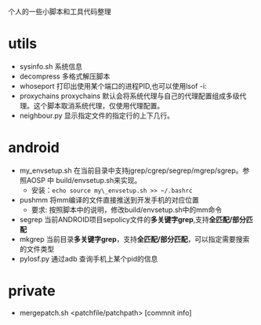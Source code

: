 个人的一些小脚本和工具代码整理

# utils

* sysinfo.sh 系统信息
* decompress 多格式解压脚本
* whoseport 打印出使用某个端口的进程PID,也可以使用lsof -i:<port>
* proxychains proxychains 默认会将系统代理与自己的代理配置组成多级代理。这个脚本取消系统代理，仅使用代理配置。
* neighbour.py 显示指定文件的指定行的上下几行。

# android
* my\_envsetup.sh 在当前目录中支持jgrep/cgrep/segrep/mgrep/sgrep。参照AOSP 中 build/envsetup.sh来实现。
	* 安装：`echo source my\_envsetup.sh >> ~/.bashrc`
* pushmm    将mm编译的文件直接推送到开发手机的对应位置
	* 要求: 按照脚本中的说明，修改build/envsetup.sh中的mm命令
* segrep    当前ANDROID项目sepolicy文件的**多关键字grep**,支持**全匹配/部分匹配**
* mkgrep 	当前目录**多关键字grep**，支持**全匹配/部分匹配**，可以指定需要搜索的文件类型
* pylosf.py 通过adb 查询手机上某个pid的信息 

# private
* mergepatch.sh <patchfile/patchpath> [commnit info]

